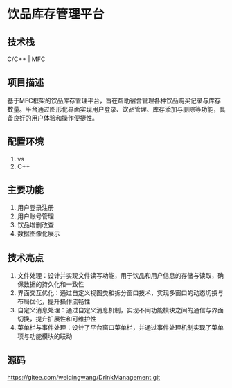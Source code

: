 # 饮品库存管理平台

## 技术栈

C/C++ | MFC

## 项目描述

基于MFC框架的饮品库存管理平台，旨在帮助宿舍管理各种饮品购买记录与库存数量。平台通过图形化界面实现用户登录、饮品管理、库存添加与删除等功能，具备良好的用户体验和操作便捷性。

## 配置环境

1. vs
2. C++

## 主要功能

1. 用户登录注册
2. 用户账号管理
2. 饮品增删改查
3. 数据图像化展示


## 技术亮点

1. 文件处理：设计并实现文件读写功能，用于饮品和用户信息的存储与读取，确保数据的持久化和一致性
2. 界面交互优化：通过自定义视图类和拆分窗口技术，实现多窗口的动态切换与布局优化，提升操作流畅性
3. 自定义消息处理：通过自定义消息机制，实现不同功能模块之间的通信与界面切换，提升扩展性和可维护性
4. 菜单栏与事件处理：设计了平台窗口菜单栏，并通过事件处理机制实现了菜单项与功能模块的联动

## 源码

https://gitee.com/weiqingwang/DrinkManagement.git
